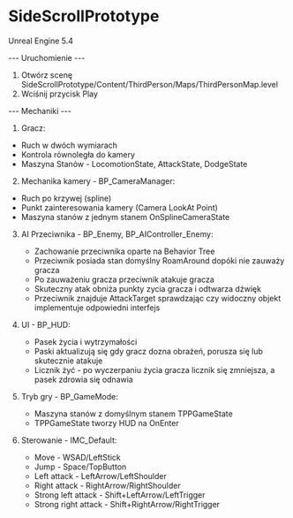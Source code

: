 # SideScrollPrototype
Unreal Engine 5.4

--- Uruchomienie ---
1. Otwórz scenę SideScrollPrototype/Content/ThirdPerson/Maps/ThirdPersonMap.level
2. Wciśnij przycisk Play

--- Mechaniki ---

1. Gracz:
  - Ruch w dwóch wymiarach
  - Kontrola równoległa do kamery
  - Maszyna Stanów - LocomotionState, AttackState, DodgeState

2. Mechanika kamery - BP_CameraManager:
  - Ruch po krzywej (spline)
  - Punkt zainteresowania kamery (Camera LookAt Point)
  - Maszyna stanów z jednym stanem OnSplineCameraState

3. AI Przeciwnika - BP_Enemy, BP_AIController_Enemy:
   - Zachowanie przeciwnika oparte na Behavior Tree
   - Przeciwnik posiada stan domyślny RoamAround dopóki nie zauważy gracza
   - Po zauważeniu gracza przeciwnik atakuje gracza
   - Skuteczny atak obniża punkty zycia gracza i odtwarza dźwięk
   - Przeciwnik znajduje AttackTarget sprawdzając czy widoczny objekt implementuje odpowiedni interfejs

4. UI - BP_HUD:
   - Pasek życia i wytrzymałości
   - Paski aktualizują się gdy gracz dozna obrażeń, porusza się lub skutecznie atakuje
   - Licznik żyć - po wyczerpaniu życia gracza licznik się zmniejsza, a pasek zdrowia się odnawia
  
5. Tryb gry - BP_GameMode:
   -  Maszyna stanów z domyślnym stanem TPPGameState
   -  TPPGameState tworzy HUD na OnEnter
  
6. Sterowanie - IMC_Default:
   - Move - WSAD/LeftStick
   - Jump - Space/TopButton
   - Left attack - LeftArrow/LeftShoulder
   - Right attack - RightArrow/RightShoulder
   - Strong left attack - Shift+LeftArrow/LeftTrigger
   - Strong right attack - Shift+RightArrow/RightTrigger
